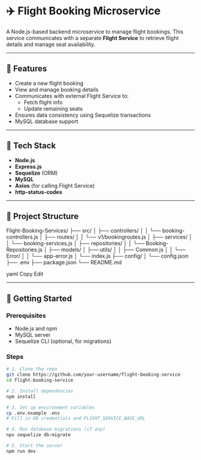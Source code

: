 # ✈️ Flight Booking Microservice

A Node.js-based backend microservice to manage flight bookings. This service communicates with a separate **Flight Service** to retrieve flight details and manage seat availability.

---

## 📌 Features

- Create a new flight booking
- View and manage booking details
- Communicates with external Flight Service to:
  - Fetch flight info
  - Update remaining seats
- Ensures data consistency using Sequelize transactions
- MySQL database support

---

## 🧱 Tech Stack

- **Node.js**
- **Express.js**
- **Sequelize** (ORM)
- **MySQL**
- **Axios** (for calling Flight Service)
- **http-status-codes**

---

## 📁 Project Structure


Flight-Booking-Services/
├── src/
│ ├── controllers/
│ │ └── booking-controllers.js
│ ├── routes/
│ │ └── v1/bookingroutes.js
│ ├── services/
│ │ └── booking-services.js
│ ├── repositories/
│ │ └── Booking-Repositories.js
│ ├── models/
│ ├── utils/
│ │ ├── Common.js
│ │ └── Error/
│ │ └── app-error.js
│ └── index.js
├── config/
│ └── config.json
├── .env
├── package.json
└── README.md

yaml
Copy
Edit

---

## 🚀 Getting Started

### Prerequisites

- Node.js and npm
- MySQL server
- Sequelize CLI (optional, for migrations)

### Steps

```bash
# 1. Clone the repo
git clone https://github.com/your-username/flight-booking-service
cd flight-booking-service

# 2. Install dependencies
npm install

# 3. Set up environment variables
cp .env.example .env
# Fill in DB credentials and FLIGHT_SERVICE_BASE_URL

# 4. Run database migrations (if any)
npx sequelize db:migrate

# 5. Start the server
npm run dev

